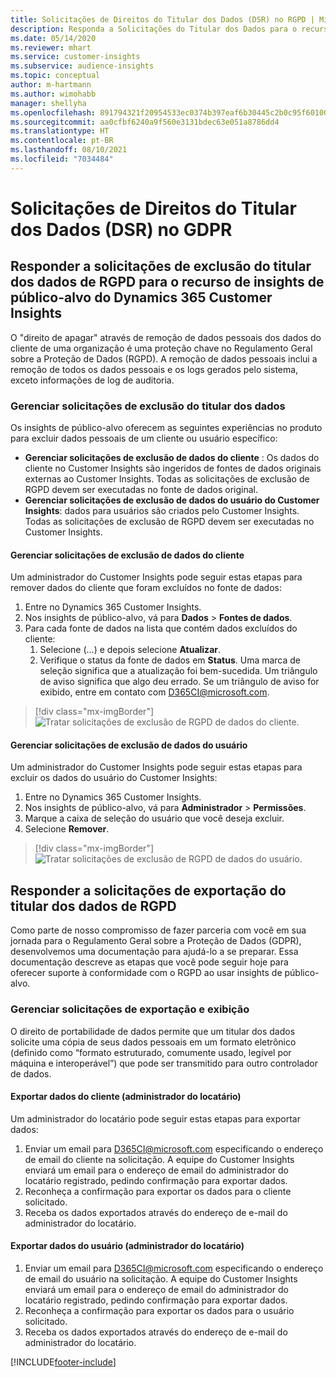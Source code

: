 ```yaml
---
title: Solicitações de Direitos do Titular dos Dados (DSR) no RGPD | Microsoft Docs
description: Responda a Solicitações do Titular dos Dados para o recurso de insights de público-alvo do Dynamics 365 Customer Insights.
ms.date: 05/14/2020
ms.reviewer: mhart
ms.service: customer-insights
ms.subservice: audience-insights
ms.topic: conceptual
author: m-hartmann
ms.author: wimohabb
manager: shellyha
ms.openlocfilehash: 891794321f20954533ec0374b397eaf6b30445c2b0c95f601009912b3c3950a7
ms.sourcegitcommit: aa0cfbf6240a9f560e3131bdec63e051a8786dd4
ms.translationtype: HT
ms.contentlocale: pt-BR
ms.lasthandoff: 08/10/2021
ms.locfileid: "7034484"
---
```

# <a name="data-subject-rights-dsr-requests-under-gdpr"></a>Solicitações de Direitos do Titular dos Dados (DSR) no GDPR

## <a name="responding-to-gdpr-data-subject-delete-requests-for-dynamics-365-customer-insights-audience-insights-capability"></a>Responder a solicitações de exclusão do titular dos dados de RGPD para o recurso de insights de público-alvo do Dynamics 365 Customer Insights

O "direito de apagar" através de remoção de dados pessoais dos dados do cliente de uma organização é uma proteção chave no Regulamento Geral sobre a Proteção de Dados (RGPD). A remoção de dados pessoais inclui a remoção de todos os dados pessoais e os logs gerados pelo sistema, exceto informações de log de auditoria.

### <a name="manage-data-subject-delete-requests"></a>Gerenciar solicitações de exclusão do titular dos dados

Os insights de público-alvo oferecem as seguintes experiências no produto para excluir dados pessoais de um cliente ou usuário específico:

- **Gerenciar solicitações de exclusão de dados do cliente** : Os dados do cliente no Customer Insights são ingeridos de fontes de dados originais externas ao Customer Insights. Todas as solicitações de exclusão de RGPD devem ser executadas no fonte de dados original.
- **Gerenciar solicitações de exclusão de dados do usuário do Customer Insights**: dados para usuários são criados pelo Customer Insights. Todas as solicitações de exclusão de RGPD devem ser executadas no Customer Insights.

#### <a name="manage-delete-requests-for-customer-data"></a>Gerenciar solicitações de exclusão de dados do cliente

Um administrador do Customer Insights pode seguir estas etapas para remover dados do cliente que foram excluídos no fonte de dados:

1. Entre no Dynamics 365 Customer Insights.
2. Nos insights de público-alvo, vá para **Dados** > **Fontes de dados**.
3. Para cada fonte de dados na lista que contém dados excluídos do cliente:
   1. Selecione (...) e depois selecione **Atualizar**.
   2. Verifique o status da fonte de dados em **Status**. Uma marca de seleção significa que a atualização foi bem-sucedida. Um triângulo de aviso significa que algo deu errado. Se um triângulo de aviso for exibido, entre em contato com D365CI@microsoft.com.

> [!div class="mx-imgBorder"]
> ![Tratar solicitações de exclusão de RGPD de dados do cliente.](media/gdpr-data-sources.png "Tratar solicitações de exclusão de RGPD de dados do cliente")

#### <a name="manage-delete-requests-for-user-data"></a>Gerenciar solicitações de exclusão de dados do usuário

Um administrador do Customer Insights pode seguir estas etapas para excluir os dados do usuário do Customer Insights:

1. Entre no Dynamics 365 Customer Insights.
2. Nos insights de público-alvo, vá para **Administrador** > **Permissões**.
3. Marque a caixa de seleção do usuário que você deseja excluir.
4. Selecione **Remover**.

> [!div class="mx-imgBorder"]
> ![Tratar solicitações de exclusão de RGPD de dados do usuário.](media/gdpr-permissions.png "Tratar solicitações de exclusão de RGPD de dados do usuário")

## <a name="responding-to-gdpr-data-subject-export-requests"></a>Responder a solicitações de exportação do titular dos dados de RGPD

Como parte de nosso compromisso de fazer parceria com você em sua jornada para o Regulamento Geral sobre a Proteção de Dados (GDPR), desenvolvemos uma documentação para ajudá-lo a se preparar. Essa documentação descreve as etapas que você pode seguir hoje para oferecer suporte à conformidade com o RGPD ao usar insights de público-alvo.

### <a name="manage-export-and-view-requests"></a>Gerenciar solicitações de exportação e exibição

O direito de portabilidade de dados permite que um titular dos dados solicite uma cópia de seus dados pessoais em um formato eletrônico (definido como “formato estruturado, comumente usado, legível por máquina e interoperável”) que pode ser transmitido para outro controlador de dados.

#### <a name="export-customer-data-tenant-admin"></a>Exportar dados do cliente (administrador do locatário)

Um administrador do locatário pode seguir estas etapas para exportar dados:

1. Enviar um email para D365CI@microsoft.com especificando o endereço de email do cliente na solicitação. A equipe do Customer Insights enviará um email para o endereço de email do administrador do locatário registrado, pedindo confirmação para exportar dados.
2. Reconheça a confirmação para exportar os dados para o cliente solicitado.
3. Receba os dados exportados através do endereço de e-mail do administrador do locatário.

#### <a name="export-user-data-tenant-admin"></a>Exportar dados do usuário (administrador do locatário)

1. Enviar um email para D365CI@microsoft.com especificando o endereço de email do usuário na solicitação. A equipe do Customer Insights enviará um email para o endereço de email do administrador do locatário registrado, pedindo confirmação para exportar dados.
2. Reconheça a confirmação para exportar os dados para o usuário solicitado.
3. Receba os dados exportados através do endereço de e-mail do administrador do locatário.


[!INCLUDE[footer-include](../includes/footer-banner.md)]